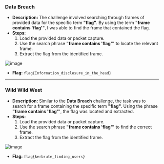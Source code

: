 ### Data Breach

- **Description:** The challenge involved searching through frames of provided data for the specific term **"flag"**. By using the term **"frame contains 'flag'"**, I was able to find the frame that contained the flag.
- **Steps:**
  1. Load the provided data or packet capture.
  2. Use the search phrase **"frame contains 'flag'"** to locate the relevant frame.
  3. Extract the flag from the identified frame.

![image](https://github.com/x03ee/DeadFaceCTF-2024/blob/main/Traffic%20Analysis/Data%20Breach/flag.png)

- **Flag:** `flag{Information_disclosure_in_the_head}`

---

### Wild Wild West

- **Description:** Similar to the **Data Breach** challenge, the task was to search for a frame containing the specific term **"flag"**. Using the phrase **"frame contains 'flag'"**, the flag was located and extracted.
- **Steps:**
  1. Load the provided data or packet capture.
  2. Use the search phrase **"frame contains 'flag'"** to find the correct frame.
  3. Extract the flag from the identified frame.

![image](https://github.com/x03ee/DeadFaceCTF-2024/blob/main/Traffic%20Analysis/Wild%20Wild%20West/flag.png)

- **Flag:** `flag{kerbrute_finding_users}`
